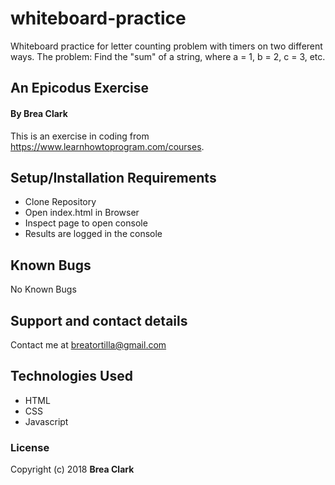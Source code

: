 # whiteboard-practice
Whiteboard practice for letter counting problem with timers on two different ways. The problem: Find the "sum" of a string, where a = 1, b = 2, c = 3, etc. 

## An Epicodus Exercise

#### By Brea Clark

This is an exercise in coding from https://www.learnhowtoprogram.com/courses.

## Setup/Installation Requirements

* Clone Repository
* Open index.html in Browser
* Inspect page to open console
* Results are logged in the console

## Known Bugs

No Known Bugs

## Support and contact details

Contact me at breatortilla@gmail.com

## Technologies Used

* HTML
* CSS
* Javascript

### License

Copyright (c) 2018 **Brea Clark**
